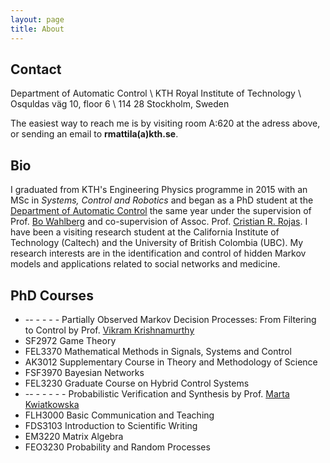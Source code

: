 ```yaml
---
layout: page
title: About
---
```


## Contact 
Department of Automatic Control \\
KTH Royal Institute of Technology \\
Osquldas väg 10, floor 6 \\
114 28 Stockholm, Sweden 

The easiest way to reach me is by visiting room A:620 at the adress above, or
sending an email to <b>rmattila(a)kth.se</b>.

## Bio

I graduated from KTH's Engineering Physics programme in 2015 with an MSc in
*Systems, Control and Robotics* and began as a PhD student at the [Department
of Automatic
Control](https://www.kth.se/en/ees/omskolan/organisation/avdelningar/ac) the
same year under the supervision of Prof. <a href="http://people.kth.se/~bo/">Bo
Wahlberg</a> and co-supervision of Assoc. Prof. <a
href="https://people.kth.se/~crro/">Cristian R. Rojas</a>. I have been
a visiting research student at the California Institute of Technology (Caltech)
and the University of British Colombia (UBC). My research interests are in the
identification and control of hidden Markov models and applications related to
social networks and medicine.

## PhD Courses
* -- - - - - Partially Observed Markov Decision Processes: From Filtering to Control by
Prof. <a href="http://www.ece.ubc.ca/~vikramk/Site_2/Home.html">Vikram Krishnamurthy</a>
* SF2972 Game Theory
* FEL3370 Mathematical Methods in Signals, Systems and Control
* AK3012 Supplementary Course in Theory and Methodology of Science
* FSF3970 Bayesian Networks
* FEL3230 Graduate Course on Hybrid Control Systems 
* -- - - - - - Probabilistic Verification and Synthesis by Prof. <a
href="http://www.cs.ox.ac.uk/marta.kwiatkowska/">Marta Kwiatkowska</a>
* FLH3000 Basic Communication and Teaching
* FDS3103 Introduction to Scientific Writing
* EM3220 Matrix Algebra
* FEO3230 Probability and Random Processes

